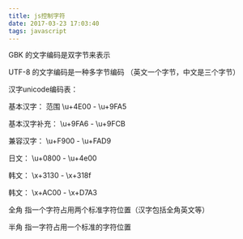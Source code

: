 ```yaml
---
title: js控制字符
date: 2017-03-23 17:03:40
tags: javascript
---
```





GBK 的文字编码是双字节来表示

UTF-8 的文字编码是一种多字节编码 （英文一个字节，中文是三个字节）


汉字unicode编码表：

基本汉字： 范围 \u+4E00 - \u+9FA5

基本汉字补充： \u+9FA6 - \u+9FCB

兼容汉字： \u+F900 - \u+FAD9

日文： \u+0800 - \u+4e00

韩文： \x+3130 - \x+318f

韩文： \x+AC00 - \x+D7A3


全角  指一个字符占用两个标准字符位置（汉字包括全角英文等）

半角 指一字符占用一个标准的字符位置

